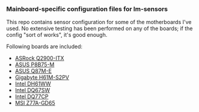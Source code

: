 ### Mainboard-specific configuration files for lm-sensors

This repo contains sensor configuration for some of the motherboards I've
used. No extensive testing has been performed on any of the boards; if the
config "sort of works", it's good enough.

Following boards are included:

* [ASRock Q2900-ITX](asrock-q2900-itx.conf)
* [ASUS P8B75-M](asus-p8b75-m.conf)
* [ASUS Q87M-E](asus-q87m-e.conf)
* [Gigabyte H61M-S2PV](ga-h61m-s2pv.conf)
* [Intel DH61WW](intel-dh61ww.conf)
* [Intel DQ67SW](intel-dq67sw.conf)
* [Intel DQ77CP](intel-dq77cp.conf)
* [MSI Z77A-GD65](msi-z77a-gd65.conf)
